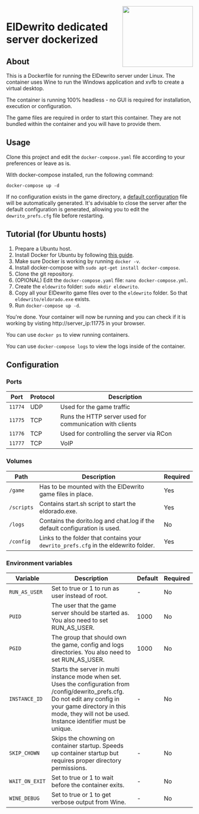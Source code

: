 <img src="http://i.imgur.com/IkTrjna.png" width="190" height="164" align="right"/>

# ElDewrito dedicated server dockerized

## About

This is a Dockerfile for running the ElDewrito server under Linux. The container uses Wine to run the Windows application and xvfb to create a virtual desktop.

The container is running 100% headless - no GUI is required for installation, execution or configuration.

The game files are required in order to start this container. They are not bundled within the container and you will have to provide them.

## Usage

Clone this project and edit the `docker-compose.yaml` file according to your preferences or leave as is.

With docker-compose installed, run the following command:

    docker-compose up -d

If no configuration exists in the game directory, a [default configuration](defaults) file will be automatically generated. It's advisable to close the server after the default configuration is generated, allowing you to edit the `dewrito_prefs.cfg` file before restarting.

## Tutorial (for Ubuntu hosts)

1. Prepare a Ubuntu host.
2. Install Docker for Ubuntu by following [this guide](https://docs.docker.com/install/linux/docker-ce/ubuntu/).
3. Make sure Docker is working by running `docker -v`.
4. Install docker-compose with `sudo apt-get install docker-compose`.
5. Clone the git repository.
6. (OPIONAL) Edit the `docker-compose.yaml` file: `nano docker-compose.yml`.
7. Create the `eldewrito` folder: `sudo mkdir eldewrito`.
8. Copy all your ElDewrito game files over to the `eldewrito` folder. So that `eldewrito/eldorado.exe` exists.
9. Run `docker-compose up -d`.

You're done. Your container will now be running and you can check if it is working by visting http://server_ip:11775 in your browser.

You can use `docker ps` to view running containers.

You can use `docker-compose logs` to view the logs inside of the container.

## Configuration

### Ports

| Port       | Protocol | Description |
|------------|----------|-------------|
| `11774` | UDP | Used for the game traffic |
| `11775` | TCP | Runs the HTTP server used for communication with clients |
| `11776` | TCP | Used for controlling the server via RCon |
| `11777` | TCP | VoIP |

### Volumes

| Path       | Description                                                                         | Required |
|------------|-------------------------------------------------------------------------------------|----------|
| `/game`    | Has to be mounted with the ElDewrito game files in place.                           | Yes      |
| `/scripts` | Contains start.sh script to start the eldorado.exe.                                 | Yes      |
| `/logs`    | Contains the dorito.log and chat.log if the default configuration is used.          | No       |
| `/config`  | Links to the folder that contains your `dewrito_prefs.cfg` in the eldewrito folder. | Yes      |

### Environment variables

| Variable  | Description | Default  | Required |
|-----------|-------------|----------|----------|
| `RUN_AS_USER` | Set to true or 1 to run as user instead of root. | - | No |
| `PUID` | The user that the game server should be started as. You also need to set RUN_AS_USER. | 1000 | No |
| `PGID` | The group that should own the game, config and logs directories. You also need to set RUN_AS_USER. | 1000 | No |
| `INSTANCE_ID` | Starts the server in multi instance mode when set. Uses the configuration from /config/dewrito_prefs.cfg. Do not edit any config in your game directory in this mode, they will not be used. Instance identifier must be unique. | - | No |
| `SKIP_CHOWN` | Skips the chowning on container startup. Speeds up container startup but requires proper directory permissions. | - | No |
| `WAIT_ON_EXIT` | Set to true or 1 to wait before the container exits. | - | No |
| `WINE_DEBUG` | Set to true or 1 to get verbose output from Wine. | - | No |
